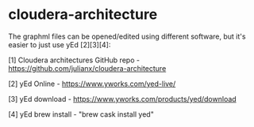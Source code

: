 # cloudera-architecture

The graphml files can be opened/edited using different software, but it's easier to just use yEd [2][3][4]:

[1] Cloudera architectures GitHub repo - https://github.com/julianx/cloudera-architecture

[2] yEd Online - https://www.yworks.com/yed-live/

[3] yEd download - https://www.yworks.com/products/yed/download

[4] yEd brew install - "brew cask install yed"